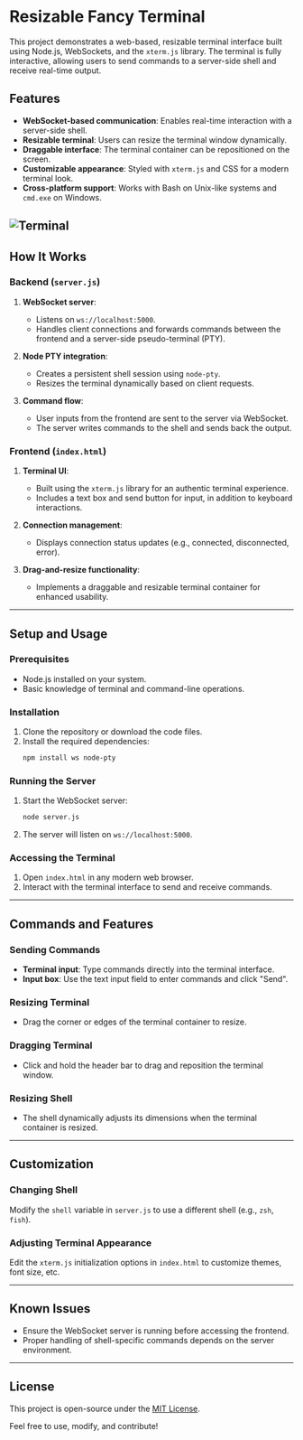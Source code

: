 # Resizable Fancy Terminal

This project demonstrates a web-based, resizable terminal interface built using Node.js, WebSockets, and the `xterm.js` library. The terminal is fully interactive, allowing users to send commands to a server-side shell and receive real-time output.

## Features

- **WebSocket-based communication**: Enables real-time interaction with a server-side shell.
- **Resizable terminal**: Users can resize the terminal window dynamically.
- **Draggable interface**: The terminal container can be repositioned on the screen.
- **Customizable appearance**: Styled with `xterm.js` and CSS for a modern terminal look.
- **Cross-platform support**: Works with Bash on Unix-like systems and `cmd.exe` on Windows.

![ Terminal ](https://github.com/Akt-AI/HTML-Terminal-app/blob/main/out.png)
---

## How It Works

### Backend (`server.js`)

1. **WebSocket server**:
   - Listens on `ws://localhost:5000`.
   - Handles client connections and forwards commands between the frontend and a server-side pseudo-terminal (PTY).

2. **Node PTY integration**:
   - Creates a persistent shell session using `node-pty`.
   - Resizes the terminal dynamically based on client requests.

3. **Command flow**:
   - User inputs from the frontend are sent to the server via WebSocket.
   - The server writes commands to the shell and sends back the output.

### Frontend (`index.html`)

1. **Terminal UI**:
   - Built using the `xterm.js` library for an authentic terminal experience.
   - Includes a text box and send button for input, in addition to keyboard interactions.

2. **Connection management**:
   - Displays connection status updates (e.g., connected, disconnected, error).

3. **Drag-and-resize functionality**:
   - Implements a draggable and resizable terminal container for enhanced usability.

---

## Setup and Usage

### Prerequisites

- Node.js installed on your system.
- Basic knowledge of terminal and command-line operations.

### Installation

1. Clone the repository or download the code files.
2. Install the required dependencies:
   ```bash
   npm install ws node-pty
   ```

### Running the Server

1. Start the WebSocket server:
   ```bash
   node server.js
   ```
2. The server will listen on `ws://localhost:5000`.

### Accessing the Terminal

1. Open `index.html` in any modern web browser.
2. Interact with the terminal interface to send and receive commands.

---

## Commands and Features

### Sending Commands

- **Terminal input**: Type commands directly into the terminal interface.
- **Input box**: Use the text input field to enter commands and click "Send".

### Resizing Terminal

- Drag the corner or edges of the terminal container to resize.

### Dragging Terminal

- Click and hold the header bar to drag and reposition the terminal window.

### Resizing Shell

- The shell dynamically adjusts its dimensions when the terminal container is resized.

---

## Customization

### Changing Shell

Modify the `shell` variable in `server.js` to use a different shell (e.g., `zsh`, `fish`).

### Adjusting Terminal Appearance

Edit the `xterm.js` initialization options in `index.html` to customize themes, font size, etc.

---

## Known Issues

- Ensure the WebSocket server is running before accessing the frontend.
- Proper handling of shell-specific commands depends on the server environment.

---

## License

This project is open-source under the [MIT License](LICENSE).

Feel free to use, modify, and contribute!
